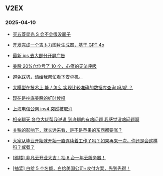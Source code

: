 ## V2EX 
### 2025-04-10

+ [买五菱星光 S 会不会很没面子](https://www.v2ex.com/t/1124229)

+ [开发完成一个吉卜力图片生成器，基于 GPT 4o](https://www.v2ex.com/t/1124154)

+ [最新 ios 去大部分开屏广告](https://www.v2ex.com/t/1124220)

+ [美股 20%仓位亏了 10 个，心痛的无法呼吸](https://www.v2ex.com/t/1124192)

+ [避免踩坑，请给我帮忙看下安卓机。](https://www.v2ex.com/t/1124188)

+ [大模型在技术上 能 / 怎么 实现比较准确的数据库查询 吗/呢 ？](https://www.v2ex.com/t/1124121)

+ [现在是抄底美股的好时候吗](https://www.v2ex.com/t/1124146)

+ [上海电信公网 ipv4 突然被取消](https://www.v2ex.com/t/1124170)

+ [相亲聊天 各位大佬帮我说说 到底聊的有啥问题 我感觉没啥问题啊](https://www.v2ex.com/t/1124356)

+ [关税的影响下，就长远来看，是不是苹果的东西都要涨？](https://www.v2ex.com/t/1124172)

+ [大家从毕业开始就开始一直连续着工作了吗？如果再来一次，你还是会这样吗？或者？](https://www.v2ex.com/t/1124285)

+ [[踢楼] 非凡云开业大吉！抽 8 台一年云服务器！](https://www.v2ex.com/t/1124374)

+ [[抽奖] 白给 5 个名额，白给美国公司+收付方案，先到先得！](https://www.v2ex.com/t/1124288)

